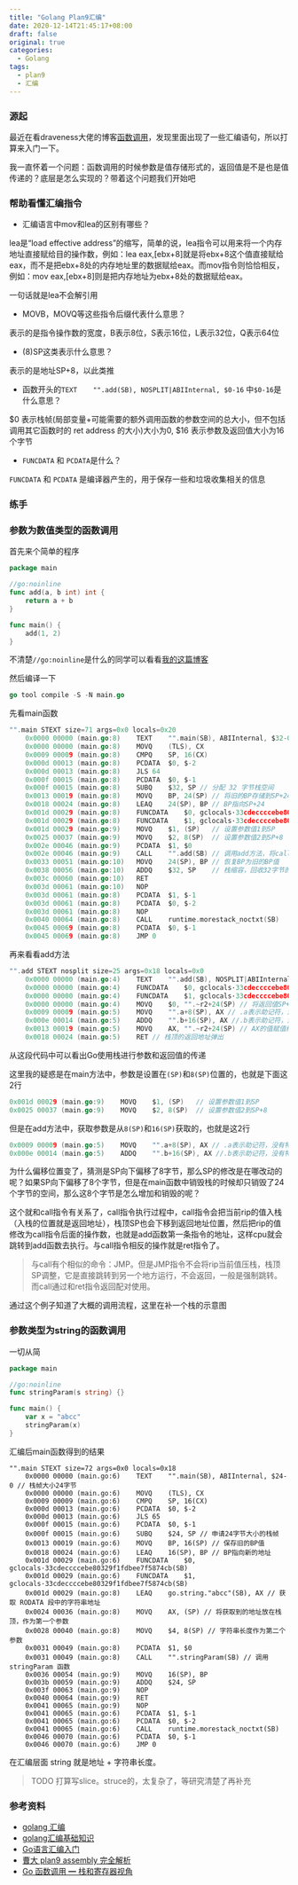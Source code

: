 ```yaml
---
title: "Golang Plan9汇编"
date: 2020-12-14T21:45:17+08:00
draft: false
original: true
categories: 
  - Golang
tags: 
  - plan9
  - 汇编
---
```


### 源起

最近在看draveness大佬的博客[函数调用](https://draveness.me/golang/docs/part2-foundation/ch04-basic/golang-function-call/)，发现里面出现了一些汇编语句，所以打算来入门一下。

我一直怀着一个问题：函数调用的时候参数是值存储形式的，返回值是不是也是值传递的？底层是怎么实现的？带着这个问题我们开始吧

### 帮助看懂汇编指令

* 汇编语言中mov和lea的区别有哪些？

lea是“load effective address”的缩写，简单的说，lea指令可以用来将一个内存地址直接赋给目的操作数，例如：lea eax,[ebx+8]就是将ebx+8这个值直接赋给eax，而不是把ebx+8处的内存地址里的数据赋给eax。而mov指令则恰恰相反，例如：mov eax,[ebx+8]则是把内存地址为ebx+8处的数据赋给eax。

一句话就是lea不会解引用

<!--more-->

* MOVB，MOVQ等这些指令后缀代表什么意思？

表示的是指令操作数的宽度，B表示8位，S表示16位，L表示32位，Q表示64位

* (8)SP这类表示什么意思？

表示的是地址SP+8，以此类推

* 函数开头的`TEXT	"".add(SB), NOSPLIT|ABIInternal, $0-16` 中`$0-16`是什么意思？

$0 表示栈帧(局部变量+可能需要的额外调用函数的参数空间的总大小，但不包括调用其它函数时的 ret address 的大小)大小为0, $16 表示参数及返回值大小为16个字节

* `FUNCDATA` 和 `PCDATA`是什么？
  
`FUNCDATA` 和 `PCDATA` 是编译器产生的，用于保存一些和垃圾收集相关的信息

### 练手

### 参数为数值类型的函数调用

首先来个简单的程序

```go
package main

//go:noinline
func add(a, b int) int {
	return a + b
}

func main() {
	add(1, 2)
}
```

不清楚`//go:noinline`是什么的同学可以看看[我的这篇博客](../golang中的pragmas)

然后编译一下

```go
go tool compile -S -N main.go
```

先看main函数

```go
"".main STEXT size=71 args=0x0 locals=0x20
	0x0000 00000 (main.go:8)	TEXT	"".main(SB), ABIInternal, $32-0 // 栈大小32，参数大小0
	0x0000 00000 (main.go:8)	MOVQ	(TLS), CX
	0x0009 00009 (main.go:8)	CMPQ	SP, 16(CX)
	0x000d 00013 (main.go:8)	PCDATA	$0, $-2
	0x000d 00013 (main.go:8)	JLS	64
	0x000f 00015 (main.go:8)	PCDATA	$0, $-1
	0x000f 00015 (main.go:8)	SUBQ	$32, SP // 分配 32 字节栈空间
	0x0013 00019 (main.go:8)	MOVQ	BP, 24(SP) // 将旧的BP存储到SP+24
	0x0018 00024 (main.go:8)	LEAQ	24(SP), BP // BP指向SP+24
	0x001d 00029 (main.go:8)	FUNCDATA	$0, gclocals·33cdeccccebe80329f1fdbee7f5874cb(SB) // FUNCDATA 跟垃圾回收有关
	0x001d 00029 (main.go:8)	FUNCDATA	$1, gclocals·33cdeccccebe80329f1fdbee7f5874cb(SB) // FUNCDATA 跟垃圾回收有关
	0x001d 00029 (main.go:9)	MOVQ	$1, (SP)   // 设置参数值1到SP
	0x0025 00037 (main.go:9)	MOVQ	$2, 8(SP)  // 设置参数值2到SP+8
	0x002e 00046 (main.go:9)	PCDATA	$1, $0
	0x002e 00046 (main.go:9)	CALL	"".add(SB) // 调用add方法，将call指令的下一条指令压栈
	0x0033 00051 (main.go:10)	MOVQ	24(SP), BP // 恢复BP为旧的BP值
	0x0038 00056 (main.go:10)	ADDQ	$32, SP    // 栈缩容，回收32字节的栈空间
	0x003c 00060 (main.go:10)	RET
	0x003d 00061 (main.go:10)	NOP
	0x003d 00061 (main.go:8)	PCDATA	$1, $-1
	0x003d 00061 (main.go:8)	PCDATA	$0, $-2
	0x003d 00061 (main.go:8)	NOP
	0x0040 00064 (main.go:8)	CALL	runtime.morestack_noctxt(SB)
	0x0045 00069 (main.go:8)	PCDATA	$0, $-1
	0x0045 00069 (main.go:8)	JMP	0
```

再来看看add方法

```go
"".add STEXT nosplit size=25 args=0x18 locals=0x0
	0x0000 00000 (main.go:4)	TEXT	"".add(SB), NOSPLIT|ABIInternal, $0-24 // 栈大小为0，参数大小24字节
	0x0000 00000 (main.go:4)	FUNCDATA	$0, gclocals·33cdeccccebe80329f1fdbee7f5874cb(SB) // FUNCDATA 跟垃圾回收有关
	0x0000 00000 (main.go:4)	FUNCDATA	$1, gclocals·33cdeccccebe80329f1fdbee7f5874cb(SB) // FUNCDATA 跟垃圾回收有关
	0x0000 00000 (main.go:4)	MOVQ	$0, "".~r2+24(SP) // 将返回值SP+24，也就是返回值置为0
	0x0009 00009 (main.go:5)	MOVQ	"".a+8(SP), AX // .a表示助记符，没有特别含义，AX = SP+8中的值(a)，也就是AX = 1
	0x000e 00014 (main.go:5)	ADDQ	"".b+16(SP), AX //.b表示助记符，没有特别含义，AX = AX + SP+16的值(b)，也就是AX = 1 + 2
	0x0013 00019 (main.go:5)	MOVQ	AX, "".~r2+24(SP) // AX的值赋值给SP+24
	0x0018 00024 (main.go:5)	RET // 栈顶的返回地址弹出
```

从这段代码中可以看出Go使用栈进行参数和返回值的传递

这里我的疑惑是在main方法中，参数是设置在`(SP)`和`8(SP)`位置的，也就是下面这2行

```go
0x001d 00029 (main.go:9)	MOVQ	$1, (SP)   // 设置参数值1到SP
0x0025 00037 (main.go:9)	MOVQ	$2, 8(SP)  // 设置参数值2到SP+8
```

但是在add方法中，获取参数是从`8(SP)`和`16(SP)`获取的，也就是这2行

```go
0x0009 00009 (main.go:5)	MOVQ	"".a+8(SP), AX // .a表示助记符，没有特别含义，AX = SP+8中的值(a)，也就是AX = 1
0x000e 00014 (main.go:5)	ADDQ	"".b+16(SP), AX //.b表示助记符，没有特别含义，AX = AX + SP+16的值(b)，也就是AX = 1 + 2
```

为什么偏移位置变了，猜测是SP向下偏移了8字节，那么SP的修改是在哪改动的呢？如果SP向下偏移了8个字节，但是在main函数中销毁栈的时候却只销毁了24个字节的空间，那么这8个字节是怎么增加和销毁的呢？

这个就和call指令有关系了，call指令执行过程中，call指令会把当前rip的值入栈（入栈的位置就是返回地址），栈顶SP也会下移到返回地址位置，然后把rip的值修改为call指令后面的操作数，也就是add函数第一条指令的地址，这样cpu就会跳转到add函数去执行。与call指令相反的操作就是ret指令了。

> 与call有个相似的命令：JMP。但是JMP指令不会将rip当前值压栈，栈顶SP调整，它是直接跳转到另一个地方运行，不会返回，一般是强制跳转。而call通过和ret指令返回配对使用。

通过这个例子知道了大概的调用流程，这里在补一个栈的示意图

### 参数类型为string的函数调用
 
一切从简

```go
package main

//go:noinline
func stringParam(s string) {}

func main() {
	var x = "abcc"
	stringParam(x)
}
```

汇编后main函数得到的结果

```
"".main STEXT size=72 args=0x0 locals=0x18
	0x0000 00000 (main.go:6)	TEXT	"".main(SB), ABIInternal, $24-0 // 栈帧大小24字节
	0x0000 00000 (main.go:6)	MOVQ	(TLS), CX
	0x0009 00009 (main.go:6)	CMPQ	SP, 16(CX)
	0x000d 00013 (main.go:6)	PCDATA	$0, $-2
	0x000d 00013 (main.go:6)	JLS	65
	0x000f 00015 (main.go:6)	PCDATA	$0, $-1
	0x000f 00015 (main.go:6)	SUBQ	$24, SP // 申请24字节大小的栈帧
	0x0013 00019 (main.go:6)	MOVQ	BP, 16(SP) // 保存旧的BP值
	0x0018 00024 (main.go:6)	LEAQ	16(SP), BP // BP指向新的地址
	0x001d 00029 (main.go:6)	FUNCDATA	$0, gclocals·33cdeccccebe80329f1fdbee7f5874cb(SB)
	0x001d 00029 (main.go:6)	FUNCDATA	$1, gclocals·33cdeccccebe80329f1fdbee7f5874cb(SB)
	0x001d 00029 (main.go:8)	LEAQ	go.string."abcc"(SB), AX // 获取 RODATA 段中的字符串地址
	0x0024 00036 (main.go:8)	MOVQ	AX, (SP) // 将获取到的地址放在栈顶，作为第一个参数
	0x0028 00040 (main.go:8)	MOVQ	$4, 8(SP) // 字符串长度作为第二个参数
	0x0031 00049 (main.go:8)	PCDATA	$1, $0
	0x0031 00049 (main.go:8)	CALL	"".stringParam(SB) // 调用 stringParam 函数
	0x0036 00054 (main.go:9)	MOVQ	16(SP), BP
	0x003b 00059 (main.go:9)	ADDQ	$24, SP
	0x003f 00063 (main.go:9)	NOP
	0x0040 00064 (main.go:9)	RET
	0x0041 00065 (main.go:9)	NOP
	0x0041 00065 (main.go:6)	PCDATA	$1, $-1
	0x0041 00065 (main.go:6)	PCDATA	$0, $-2
	0x0041 00065 (main.go:6)	CALL	runtime.morestack_noctxt(SB)
	0x0046 00070 (main.go:6)	PCDATA	$0, $-1
	0x0046 00070 (main.go:6)	JMP	0
```

在汇编层面 string 就是地址 + 字符串长度。

> TODO 打算写slice。struce的，太复杂了，等研究清楚了再补充

### 参考资料

* [golang 汇编](https://lrita.github.io/2017/12/12/golang-asm/)
* [golang汇编基础知识](https://guidao.github.io/asm.html)
* [Go语言汇编入门](https://blog.csdn.net/qq_31930499/article/details/100881461)
* [曹大 plan9 assembly 完全解析](https://github.com/cch123/golang-notes/blob/master/assembly.md)
* [Go 函数调用 ━ 栈和寄存器视角](https://segmentfault.com/a/1190000019753885)